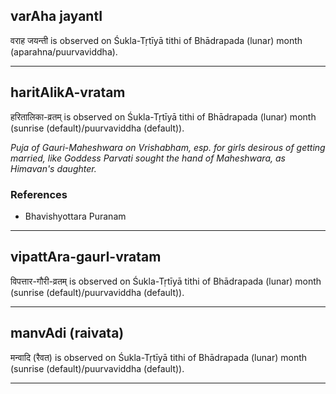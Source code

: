 ## varAha jayantI
वराह जयन्ती is observed on Śukla-Tṛtīyā tithi of Bhādrapada (lunar) month (aparahna/puurvaviddha).



---
## haritAlikA-vratam
हरितालिका-व्रतम् is observed on Śukla-Tṛtīyā tithi of Bhādrapada (lunar) month (sunrise (default)/puurvaviddha (default)).

_Puja of Gauri-Maheshwara on Vrishabham, esp. for girls desirous of getting married, like Goddess Parvati sought the hand of Maheshwara, as Himavan's daughter._
### References
* Bhavishyottara Puranam


---
## vipattAra-gaurI-vratam
विपत्तार-गौरी-व्रतम् is observed on Śukla-Tṛtīyā tithi of Bhādrapada (lunar) month (sunrise (default)/puurvaviddha (default)).



---
## manvAdi (raivata)
मन्वादि (रैवत) is observed on Śukla-Tṛtīyā tithi of Bhādrapada (lunar) month (sunrise (default)/puurvaviddha (default)).



---
